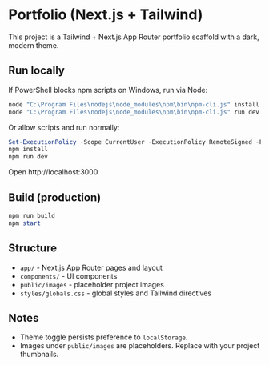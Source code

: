 # Portfolio (Next.js + Tailwind)

This project is a Tailwind + Next.js App Router portfolio scaffold with a dark, modern theme.

## Run locally

If PowerShell blocks npm scripts on Windows, run via Node:

```powershell
node "C:\Program Files\nodejs\node_modules\npm\bin\npm-cli.js" install
node "C:\Program Files\nodejs\node_modules\npm\bin\npm-cli.js" run dev
```

Or allow scripts and run normally:

```powershell
Set-ExecutionPolicy -Scope CurrentUser -ExecutionPolicy RemoteSigned -Force
npm install
npm run dev
```

Open http://localhost:3000

## Build (production)

```powershell
npm run build
npm start
```

## Structure
- `app/` - Next.js App Router pages and layout
- `components/` - UI components
- `public/images` - placeholder project images
- `styles/globals.css` - global styles and Tailwind directives

## Notes
- Theme toggle persists preference to `localStorage`.
- Images under `public/images` are placeholders. Replace with your project thumbnails.

